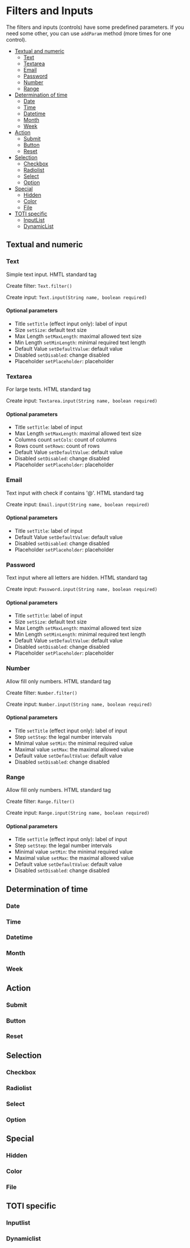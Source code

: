 # Filters and Inputs

The filters and inputs (controls) have some predefined parameters. If you need some other, you can use `addParam` method (more times for one control).

* [Textual and numeric](#textual-and-numeric)
	* [Text](#text)
	* [Textarea](#textarea)
	* [Email](#email)
	* [Password](#password)
	* [Number](#number)
	* [Range](#range)
* [Determination of time](#determination-of-time)
	* [Date](#date)
	* [Time](#time)
	* [Datetime](#datetime)
	* [Month](#month)
	* [Week](#week)
* [Action](#action)
	* [Submit](#submit)
	* [Button](#button)
	* [Reset](#reset)
* [Selection](#selection)
	* [Checkbox](#checkbox)
	* [Radiolist](#radiolist)
	* [Select](#select)
	* [Option](#option)
* [Special](#special)
	* [Hidden](#hidden)
	* [Color](#color)
	* [File](#file)
* [TOTI specific](#toti-specific)
	* [InputList](#inputlist)
	* [DynamicList](#dynamiclist)


## Textual and numeric

### Text

Simple text input. HMTL standard tag

Create filter: `Text.filter()`

Create input: `Text.input(String name, boolean required)`

#### Optional parameters

* Title `setTitle` (effect input only): label of input
* Size `setSize`: default text size
* Max Length `setMaxLength`: maximal allowed text size
* Min Length `setMinLength`: minimal required text length
* Default Value `setDefaultValue`: default value
* Disabled `setDisabled`: change disabled
* Placeholder `setPlaceholder`: placeholder

### Textarea

For large texts. HTML standard tag

Create input: `Textarea.input(String name, boolean required)`

#### Optional parameters

* Title `setTitle`: label of input
* Max Length `setMaxLength`: maximal allowed text size
* Columns count `setCols`: count of columns
* Rows count `setRows`: count of rows
* Default Value `setDefaultValue`: default value
* Disabled `setDisabled`: change disabled
* Placeholder `setPlaceholder`: placeholder

### Email

Text input with check if contains '@'. HTML standard tag

Create input: `Email.input(String name, boolean required)`

#### Optional parameters

* Title `setTitle`: label of input
* Default Value `setDefaultValue`: default value
* Disabled `setDisabled`: change disabled
* Placeholder `setPlaceholder`: placeholder

### Password

Text input where all letters are hidden. HTML standard tag

Create input: `Password.input(String name, boolean required)`

#### Optional parameters

* Title `setTitle`: label of input
* Size `setSize`: default text size
* Max Length `setMaxLength`: maximal allowed text size
* Min Length `setMinLength`: minimal required text length
* Default Value `setDefaultValue`: default value
* Disabled `setDisabled`: change disabled
* Placeholder `setPlaceholder`: placeholder

### Number

Allow fill only numbers. HTML standard tag

Create filter: `Number.filter()`

Create input: `Number.input(String name, boolean required)`

#### Optional parameters

* Title `setTitle` (effect input only): label of input
* Step `setStep`: the legal number intervals
* Minimal value `setMin`: the minimal required value
* Maximal value `setMax`: the maximal allowed value
* Default value `setDefaultValue`: default value
* Disabled `setDisabled`: change disabled

### Range

Allow fill only numbers. HTML standard tag

Create filter: `Range.filter()`

Create input: `Range.input(String name, boolean required)`

#### Optional parameters

* Title `setTitle` (effect input only): label of input
* Step `setStep`: the legal number intervals
* Minimal value `setMin`: the minimal required value
* Maximal value `setMax`: the maximal allowed value
* Default value `setDefaultValue`: default value
* Disabled `setDisabled`: change disabled

## Determination of time

### Date
### Time
### Datetime
### Month
### Week

## Action

### Submit
### Button
### Reset

## Selection

### Checkbox
### Radiolist
### Select
### Option

## Special

### Hidden
### Color
### File

## TOTI specific

### Inputlist
### Dynamiclist